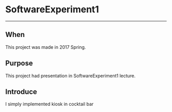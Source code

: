 # SoftwareExperiment1
***
## When
This project was made in 2017 Spring.

## Purpose
This project had presentation in SoftwareExperiment1 lecture.

## Introduce
I simply implemented kiosk in cocktail bar
